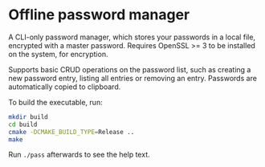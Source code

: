 # Offline password manager

A CLI-only password manager, which stores your passwords in a local file, encrypted
with a master password. Requires OpenSSL >= 3 to be installed on the system,
for encryption.

Supports basic CRUD operations on the password list, such as creating a new
password entry, listing all entries or removing an entry. Passwords are
automatically copied to clipboard.

To build the executable, run:

```sh
mkdir build
cd build
cmake -DCMAKE_BUILD_TYPE=Release ..
make
```

Run `./pass` afterwards to see the help text.
